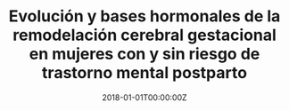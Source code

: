 ---
title: 'Evolución y bases hormonales de la remodelación cerebral gestacional en mujeres con y sin riesgo de trastorno mental postparto'
authors:
- Susana Carmona
date: "2018-01-01T00:00:00Z"
doi: ""
publishDate: "2018-01-01T00:00:00Z"
# Publication type.
# Legend: 0 = Uncategorized; 1 = Conference paper; 2 = Journal article;
# 3 = Preprint / Working Paper; 4 = Report; 5 = Book; 6 = Book section;
# 7 = Thesis; 8 = Patent
publication_types: ["0"]
publication: 'Entidad financiadora: Instituto de Salud Carlos III'
tags:
- Maternidad
featured: false
---